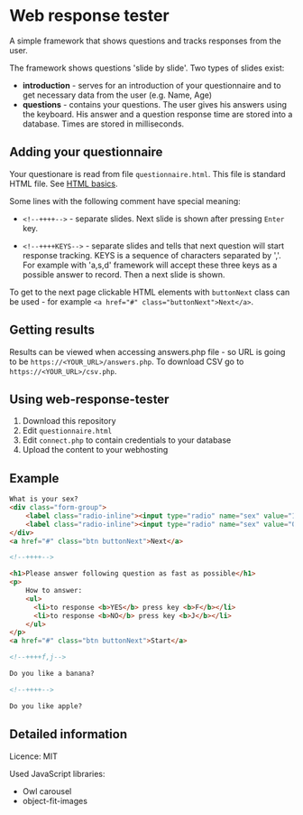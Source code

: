 # Web response tester

A simple framework that shows questions and tracks responses from the user.

The framework shows questions 'slide by slide'.
Two types of slides exist:

 - **introduction** - serves for an introduction of your questionnaire and to get necessary data from the user (e.g. Name, Age)
 - **questions** - contains your questions. The user gives his answers using the keyboard. His answer and a question response time are stored into a database. Times are stored in milliseconds.

## Adding your questionnaire

Your questionare is read from file `questionnaire.html`. This file is standard HTML file. See [HTML basics](https://www.w3schools.com/html/html_basic.asp).

Some lines with the following comment have special meaning:

 - `<!--++++-->`  - separate slides. Next slide is shown after pressing `Enter` key.

 - `<!--++++KEYS-->`  - separate slides and tells that next question will start response tracking. KEYS is a sequence of characters separated by ','. For example with 'a,s,d' framework will accept these three keys as a possible answer to record. Then a next slide is shown.

To get to the next page clickable HTML elements with `buttonNext` class can be used - for example `<a href="#" class="buttonNext">Next</a>`.

## Getting results

Results can be viewed when accessing answers.php file - so URL is going to be `https://<YOUR_URL>/answers.php`. To download CSV go to `https://<YOUR_URL>/csv.php`.

## Using web-response-tester

 1. Download this repository
 2. Edit `questionnaire.html`
 3. Edit `connect.php` to contain credentials to your database
 4. Upload the content to your webhosting

## Example

```html
What is your sex?
<div class="form-group">
    <label class="radio-inline"><input type="radio" name="sex" value="1">Man</label>
    <label class="radio-inline"><input type="radio" name="sex" value="0">Woman</label>
</div>
<a href="#" class="btn buttonNext">Next</a>

<!--++++-->

<h1>Please answer following question as fast as possible</h1>
<p>
    How to answer:
    <ul>
      <li>to response <b>YES</b> press key <b>F</b></li>
      <li>to response <b>NO</b> press key <b>J</b></li>
    </ul>
</p>
<a href="#" class="btn buttonNext">Start</a>

<!--++++f,j-->

Do you like a banana?

<!--++++-->

Do you like apple?
```




## Detailed information

Licence: MIT

Used JavaScript libraries:

- Owl carousel
- object-fit-images
